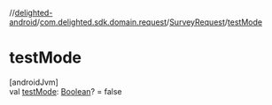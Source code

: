 //[delighted-android](../../../index.md)/[com.delighted.sdk.domain.request](../index.md)/[SurveyRequest](index.md)/[testMode](test-mode.md)

# testMode

[androidJvm]\
val [testMode](test-mode.md): [Boolean](https://kotlinlang.org/api/latest/jvm/stdlib/kotlin/-boolean/index.html)? = false
